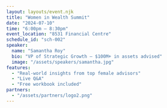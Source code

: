 ```yaml
---
layout: layouts/event.njk
title: "Women in Wealth Summit"
date: "2024-07-10"
time: "6:00pm – 8:30pm"
event_location: "8531 Financial Centre"
schedule_id: "sch-002"
speaker:
  name: "Samantha Roy"
  bio: "VP of Strategic Growth — $100M+ in assets advised"
  image: "/assets/speakers/samantha.jpg"
features:
  - "Real-world insights from top female advisors"
  - "Live Q&A"
  - "Free workbook included"
partners:
  - "/assets/partners/logo2.png"
---
```

